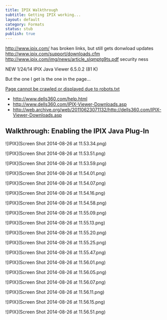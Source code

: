 ```yaml
---
title: IPIX Walkthrough
subtitle: Getting IPIX working...
layout: default
category: Formats
status: stub
publish: true
---
```


http://www.ipix.com/ has broken links, but still gets donwload updates http://www.ipix.com/support/downloads.cfm http://www.ipix.com/img/news/article_slqmptg9ts.pdf security ness

NEW 1/24/14 IPIX Java Viewer 6.5.0.2 (81 K)

But the one I get is the one in the page...

[Page cannot be crawled or displayed due to robots.txt](http://web.archive.org/web/20020811010518/http://www.ipix.com/download.shtml)

* http://www.dells360.com/help.html
* http://www.dells360.com/IPIX-Viewer-Downloads.asp
* http://web.archive.org/web/20110623071132/http://dells360.com/IPIX-Viewer-Downloads.asp

## Walkthrough: Enabling the IPIX Java Plug-In ###

![IPIX](Screen Shot 2014-08-26 at 11.53.34.png)

![IPIX](Screen Shot 2014-08-26 at 11.53.51.png)

![IPIX](Screen Shot 2014-08-26 at 11.53.59.png)

![IPIX](Screen Shot 2014-08-26 at 11.54.01.png)

![IPIX](Screen Shot 2014-08-26 at 11.54.07.png)

![IPIX](Screen Shot 2014-08-26 at 11.54.16.png)

![IPIX](Screen Shot 2014-08-26 at 11.54.58.png)

![IPIX](Screen Shot 2014-08-26 at 11.55.09.png)

![IPIX](Screen Shot 2014-08-26 at 11.55.13.png)

![IPIX](Screen Shot 2014-08-26 at 11.55.20.png)

![IPIX](Screen Shot 2014-08-26 at 11.55.25.png)

![IPIX](Screen Shot 2014-08-26 at 11.55.47.png)

![IPIX](Screen Shot 2014-08-26 at 11.56.01.png)

![IPIX](Screen Shot 2014-08-26 at 11.56.05.png)

![IPIX](Screen Shot 2014-08-26 at 11.56.07.png)

![IPIX](Screen Shot 2014-08-26 at 11.56.11.png)

![IPIX](Screen Shot 2014-08-26 at 11.56.15.png)

![IPIX](Screen Shot 2014-08-26 at 11.56.51.png)

